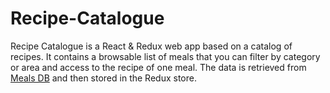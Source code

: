 # Recipe-Catalogue
Recipe Catalogue is a React &amp; Redux web app based on a catalog of recipes. It contains a browsable list of meals that you can filter by category or area and access to the recipe of one meal. The data is retrieved from [Meals DB](https://www.themealdb.com/api.php) and then stored in the Redux store.
